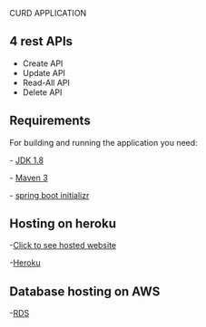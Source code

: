 CURD APPLICATION
## 4 rest APIs
* Create API
* Update API
* Read-All API
* Delete API

## Requirements
  
 ​For building and running the application you need: 
  
 ​-​ [​JDK 1.8​](http://www.oracle.com/technetwork/java/javase/downloads/jdk8-downloads-2133151.html) 

 ​-​ [​Maven 3​](https://maven.apache.org)

 ​-​ [​spring boot initializr](https://start.spring.io/)

## Hosting on heroku
   -[Click to see hosted website](https://student-managment-frontend.herokuapp.com/)

   -[Heroku](https://heroku.com/)
## Database hosting on AWS
   -[RDS](https://aws.amazon.com/rds/)
